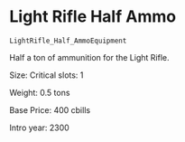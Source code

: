 # Light Rifle Half Ammo

`LightRifle_Half_AmmoEquipment`

Half a ton of ammunition for the Light Rifle.

Size: Critical slots: 1

Weight: 0.5 tons

Base Price: 400 cbills

Intro year: 2300

